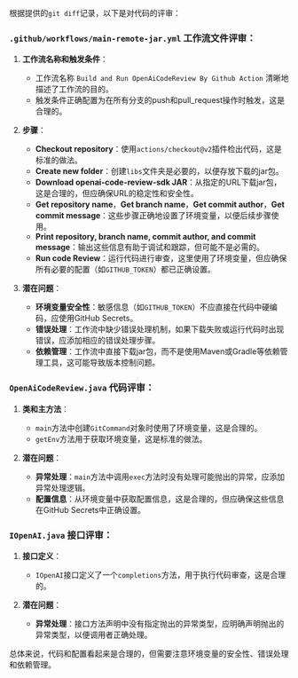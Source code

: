 根据提供的`git diff`记录，以下是对代码的评审：

### `.github/workflows/main-remote-jar.yml` 工作流文件评审：

1. **工作流名称和触发条件**：
   - 工作流名称 `Build and Run OpenAiCodeReview By Github Action` 清晰地描述了工作流的目的。
   - 触发条件正确配置为在所有分支的push和pull_request操作时触发，这是合理的。

2. **步骤**：
   - **Checkout repository**：使用`actions/checkout@v2`插件检出代码，这是标准的做法。
   - **Create new folder**：创建`libs`文件夹是必要的，以便存放下载的jar包。
   - **Download openai-code-review-sdk JAR**：从指定的URL下载jar包，这是合理的，但应确保URL的稳定性和安全性。
   - **Get repository name**，**Get branch name**，**Get commit author**，**Get commit message**：这些步骤正确地设置了环境变量，以便后续步骤使用。
   - **Print repository, branch name, commit author, and commit message**：输出这些信息有助于调试和跟踪，但可能不是必需的。
   - **Run code Review**：运行代码进行审查，这里使用了环境变量，但应确保所有必要的配置（如`GITHUB_TOKEN`）都已正确设置。

3. **潜在问题**：
   - **环境变量安全性**：敏感信息（如`GITHUB_TOKEN`）不应直接在代码中硬编码，应使用GitHub Secrets。
   - **错误处理**：工作流中缺少错误处理机制，如果下载失败或运行代码时出现错误，应添加相应的错误处理步骤。
   - **依赖管理**：工作流中直接下载jar包，而不是使用Maven或Gradle等依赖管理工具，这可能导致版本控制问题。

### `OpenAiCodeReview.java` 代码评审：

1. **类和主方法**：
   - `main`方法中创建`GitCommand`对象时使用了环境变量，这是合理的。
   - `getEnv`方法用于获取环境变量，这是标准的做法。

2. **潜在问题**：
   - **异常处理**：`main`方法中调用`exec`方法时没有处理可能抛出的异常，应添加异常处理逻辑。
   - **配置信息**：从环境变量中获取配置信息，这是合理的，但应确保这些信息在GitHub Secrets中正确设置。

### `IOpenAI.java` 接口评审：

1. **接口定义**：
   - `IOpenAI`接口定义了一个`completions`方法，用于执行代码审查，这是合理的。

2. **潜在问题**：
   - **异常处理**：接口方法声明中没有指定抛出的异常类型，应明确声明抛出的异常类型，以便调用者正确处理。

总体来说，代码和配置看起来是合理的，但需要注意环境变量的安全性、错误处理和依赖管理。